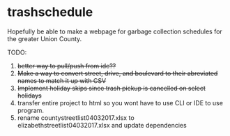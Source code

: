 # trashschedule
Hopefully be able to make a webpage for garbage collection schedules for the greater Union County.

TODO:
  1) ~~better way to pull/push from ide??~~
  2) ~~Make a way to convert street, drive, and boulevard to their abreviated names to match it up with CSV~~
  3) ~~Implement holiday skips since trash pickup is cancelled on select holidays~~
  4) transfer entire project to html so you wont have to use CLI or IDE to use program.
  5) rename countystreetlist04032017.xlsx to elizabethstreetlist04032017.xlsx and update dependencies
